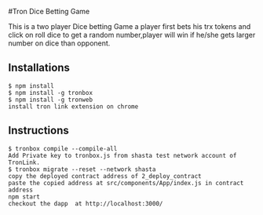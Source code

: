 #Tron Dice Betting Game

This is a two player Dice betting Game a player first bets his trx tokens and click on roll dice to get a random number,player will win if he/she gets larger number on dice than opponent. 

## Installations
```
$ npm install 
$ npm install -g tronbox
$ npm install -g tronweb
install tron link extension on chrome
```
## Instructions
```
$ tronbox compile --compile-all
Add Private key to tronbox.js from shasta test network account of TronLink.
$ tronbox migrate --reset --network shasta
copy the deployed contract address of 2_deploy_contract
paste the copied address at src/components/App/index.js in contract address
npm start 
checkout the dapp  at http://localhost:3000/
```
